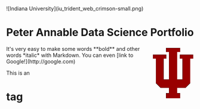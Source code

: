 <p> ![Indiana University](iu_trident_web_crimson-small.png) <h1>Peter Annable Data Science Portfolio</h1></p>

<img style="float: right;" src="./iu_trident_web_crimson-small.png">
It's very easy to make some words **bold** and other words *italic* with Markdown. You can even [link to Google!](http://google.com)

This is an <h1> tag
  

